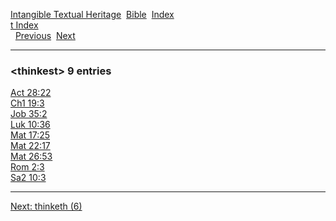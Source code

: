 [Intangible Textual Heritage](../../index)  [Bible](../index) 
[Index](index)   
[t Index](_t_)  
  [Previous](c11496)  [Next](c11498) 

------------------------------------------------------------------------

### &lt;thinkest&gt; 9 entries

[Act 28:22](../kjv/act028.htm#022)  
[Ch1 19:3](../kjv/ch1019.htm#003)  
[Job 35:2](../kjv/job035.htm#002)  
[Luk 10:36](../kjv/luk010.htm#036)  
[Mat 17:25](../kjv/mat017.htm#025)  
[Mat 22:17](../kjv/mat022.htm#017)  
[Mat 26:53](../kjv/mat026.htm#053)  
[Rom 2:3](../kjv/rom002.htm#003)  
[Sa2 10:3](../kjv/sa2010.htm#003)  

------------------------------------------------------------------------

[Next: thinketh (6)](c11498)
